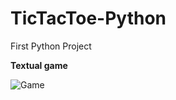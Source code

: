 # TicTacToe-Python


First Python Project

**Textual game**


![Game](https://user-images.githubusercontent.com/59604062/107131646-138efb80-68e1-11eb-9b79-57a36636f577.png)
